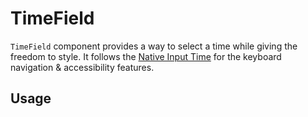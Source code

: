 # TimeField

`TimeField` component provides a way to select a time while giving the freedom
to style. It follows the
[Native Input Time](https://developer.mozilla.org/en-US/docs/Web/HTML/Element/input/time)
for the keyboard navigation & accessibility features.

<!-- INJECT_TOC -->

## Usage

<!-- IMPORT_EXAMPLE src/timefield/stories/templates/TimeFieldBasicJsx.ts -->

<!-- CODESANDBOX
link_title: TimeField
js: src/timefield/stories/templates/TimeFieldBasicJsx.ts
css: src/timefield/stories/templates/TimeFieldBasicCss.ts
-->

<!-- INJECT_COMPOSITION src/timefield -->

<!-- INJECT_PROPS src/timefield -->
